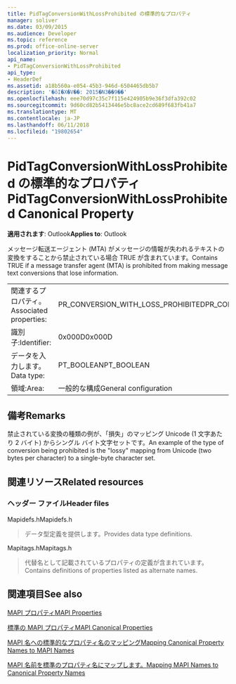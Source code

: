 ```yaml
---
title: PidTagConversionWithLossProhibited の標準的なプロパティ
manager: soliver
ms.date: 03/09/2015
ms.audience: Developer
ms.topic: reference
ms.prod: office-online-server
localization_priority: Normal
api_name:
- PidTagConversionWithLossProhibited
api_type:
- HeaderDef
ms.assetid: a18b560a-e054-45b3-946d-6504465db5b7
description: '�ŏI�X�V��: 2015�N3��9��'
ms.openlocfilehash: eee70d97c35c7f115e424905b9e36f3dfa392c02
ms.sourcegitcommit: 9d60cd82b5413446e5bc8ace2cd689f683fb41a7
ms.translationtype: MT
ms.contentlocale: ja-JP
ms.lasthandoff: 06/11/2018
ms.locfileid: "19802654"
---
```

# <a name="pidtagconversionwithlossprohibited-canonical-property"></a><span data-ttu-id="bb5b6-103">PidTagConversionWithLossProhibited の標準的なプロパティ</span><span class="sxs-lookup"><span data-stu-id="bb5b6-103">PidTagConversionWithLossProhibited Canonical Property</span></span>

  
  
<span data-ttu-id="bb5b6-104">**適用されます**: Outlook</span><span class="sxs-lookup"><span data-stu-id="bb5b6-104">**Applies to**: Outlook</span></span> 
  
<span data-ttu-id="bb5b6-105">メッセージ転送エージェント (MTA) がメッセージの情報が失われるテキストの変換をすることから禁止されている場合 TRUE が含まれています。</span><span class="sxs-lookup"><span data-stu-id="bb5b6-105">Contains TRUE if a message transfer agent (MTA) is prohibited from making message text conversions that lose information.</span></span> 
  
|||
|:-----|:-----|
|<span data-ttu-id="bb5b6-106">関連するプロパティ。</span><span class="sxs-lookup"><span data-stu-id="bb5b6-106">Associated properties:</span></span>  <br/> |<span data-ttu-id="bb5b6-107">PR_CONVERSION_WITH_LOSS_PROHIBITED</span><span class="sxs-lookup"><span data-stu-id="bb5b6-107">PR_CONVERSION_WITH_LOSS_PROHIBITED</span></span>  <br/> |
|<span data-ttu-id="bb5b6-108">識別子:</span><span class="sxs-lookup"><span data-stu-id="bb5b6-108">Identifier:</span></span>  <br/> |<span data-ttu-id="bb5b6-109">0x000D</span><span class="sxs-lookup"><span data-stu-id="bb5b6-109">0x000D</span></span>  <br/> |
|<span data-ttu-id="bb5b6-110">データを入力します。</span><span class="sxs-lookup"><span data-stu-id="bb5b6-110">Data type:</span></span>  <br/> |<span data-ttu-id="bb5b6-111">PT_BOOLEAN</span><span class="sxs-lookup"><span data-stu-id="bb5b6-111">PT_BOOLEAN</span></span>  <br/> |
|<span data-ttu-id="bb5b6-112">領域:</span><span class="sxs-lookup"><span data-stu-id="bb5b6-112">Area:</span></span>  <br/> |<span data-ttu-id="bb5b6-113">一般的な構成</span><span class="sxs-lookup"><span data-stu-id="bb5b6-113">General configuration</span></span>  <br/> |
   
## <a name="remarks"></a><span data-ttu-id="bb5b6-114">備考</span><span class="sxs-lookup"><span data-stu-id="bb5b6-114">Remarks</span></span>

<span data-ttu-id="bb5b6-115">禁止されている変換の種類の例が、「損失」のマッピング Unicode (1 文字あたり 2 バイト) からシングル バイト文字セットです。</span><span class="sxs-lookup"><span data-stu-id="bb5b6-115">An example of the type of conversion being prohibited is the "lossy" mapping from Unicode (two bytes per character) to a single-byte character set.</span></span> 
  
## <a name="related-resources"></a><span data-ttu-id="bb5b6-116">関連リソース</span><span class="sxs-lookup"><span data-stu-id="bb5b6-116">Related resources</span></span>

### <a name="header-files"></a><span data-ttu-id="bb5b6-117">ヘッダー ファイル</span><span class="sxs-lookup"><span data-stu-id="bb5b6-117">Header files</span></span>

<span data-ttu-id="bb5b6-118">Mapidefs.h</span><span class="sxs-lookup"><span data-stu-id="bb5b6-118">Mapidefs.h</span></span>
  
> <span data-ttu-id="bb5b6-119">データ型定義を提供します。</span><span class="sxs-lookup"><span data-stu-id="bb5b6-119">Provides data type definitions.</span></span>
    
<span data-ttu-id="bb5b6-120">Mapitags.h</span><span class="sxs-lookup"><span data-stu-id="bb5b6-120">Mapitags.h</span></span>
  
> <span data-ttu-id="bb5b6-121">代替名として記載されているプロパティの定義が含まれています。</span><span class="sxs-lookup"><span data-stu-id="bb5b6-121">Contains definitions of properties listed as alternate names.</span></span>
    
## <a name="see-also"></a><span data-ttu-id="bb5b6-122">関連項目</span><span class="sxs-lookup"><span data-stu-id="bb5b6-122">See also</span></span>



[<span data-ttu-id="bb5b6-123">MAPI プロパティ</span><span class="sxs-lookup"><span data-stu-id="bb5b6-123">MAPI Properties</span></span>](mapi-properties.md)
  
[<span data-ttu-id="bb5b6-124">標準の MAPI プロパティ</span><span class="sxs-lookup"><span data-stu-id="bb5b6-124">MAPI Canonical Properties</span></span>](mapi-canonical-properties.md)
  
[<span data-ttu-id="bb5b6-125">MAPI 名への標準的なプロパティ名のマッピング</span><span class="sxs-lookup"><span data-stu-id="bb5b6-125">Mapping Canonical Property Names to MAPI Names</span></span>](mapping-canonical-property-names-to-mapi-names.md)
  
[<span data-ttu-id="bb5b6-126">MAPI 名前を標準のプロパティ名にマップします。</span><span class="sxs-lookup"><span data-stu-id="bb5b6-126">Mapping MAPI Names to Canonical Property Names</span></span>](mapping-mapi-names-to-canonical-property-names.md)


